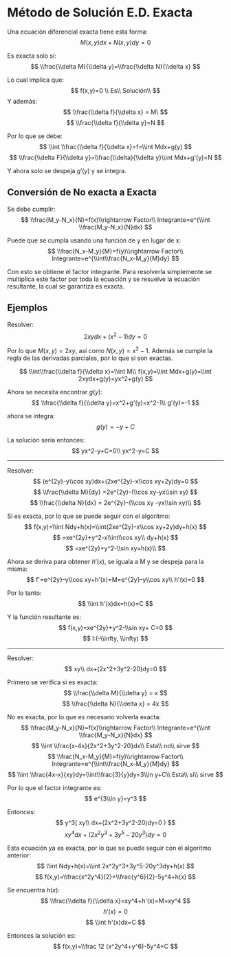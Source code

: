 # Método de Solución E.D. Exacta

Una ecuación diferencial exacta tiene esta forma: $$ M(x,y)dx+N(x,y)dy=0 $$

Es exacta solo sí: $$ \\frac{\\delta M}{\\delta y}=\\frac{\\delta N}{\\delta x}
$$

Lo cual implica que: $$ f(x,y)=0 \\ Es\\ Solución\\ $$ Y además: $$
\\frac{\\delta f}{\\delta x} = M\
$$ $$ \\frac{\\delta f}{\\delta y}=N $$

Por lo que se debe: $$ \\int \\frac{\\delta f}{\\delta x}=f=\\int Mdx+g(y) $$ $$
\\frac{\\delta F}{\\delta y}=\\frac{\\delta}{\\delta y}\\int Mdx+g'(y)=N $$

Y ahora solo se despeja $g'(y)$ y se integra.

## Conversión de No exacta a Exacta

Se debe cumplir: $$ \\frac{M_y-N_x}{N}=f(x)\\rightarrow Factor\\
Integrante=e^{\\int \\frac{M_y-N_x}{N}dx} $$

Puede que se cumpla usando una función de y en lugar de x: $$
\\frac{N_x-M_y}{M}=f(y)\\rightarrow Factor\\
Integrante=e^{\\int\\frac{N_x-M_y}{M}dy} $$

Con esto se obtiene el factor integrante. Para resolverla simplemente se
multiplica este factor por toda la ecuación y se resuelve la ecuación
resultante, la cual se garantiza es exacta.

## Ejemplos

Resolver: $$ 2xydx +(x^2-1)dy=0 $$

Por lo que $M(x,y)=2xy$, así como $N(x,y)=x^2-1$. Además se cumple la regla de
las derivadas parciales, por lo que sí son exactas.

$$ \\int\\frac{\\delta f}{\\delta x}=\\int M\\ f(x,y)=\\int Mdx+g(y)=\\int
2xydx+g(y)=yx^2+g(y) $$

Ahora se necesita encontrar $g(y)$: $$ \\frac{\\delta f}{\\delta
y}=x^2+g'(y)=x^2-1\\ g'(y)=-1 $$

ahora se integra: $$ g(y)=-y+C $$

La solución sería entonces: $$ yx^2-y+C=0\\ yx^2-y=C $$

______________________________________________________________________

Resolver: $$ (e^{2y}-y\\cos xy)dx+(2xe^{2y}-x\\cos xy+2y)dy=0 $$ $$
\\frac{\\delta M}{dy} =2e^{2y}-(\\cos xy-yx\\sin xy) $$ $$ \\frac{\\delta N}{dx}
= 2e^{2y}-(\\cos xy -yx\\sin xy)\\ $$

Sí es exacta, por lo que se puede seguir con el algoritmo: $$ f(x,y)=\\int
Ndy+h(x)=\\int(2xe^{2y}-x\\cos xy+2y)dy+h(x) $$ $$ =xe^{2y}+y^2-x\\int\\cos xy\\
dy+h(x) $$ $$ =xe^{2y}+y^2-\\sin xy+h(x)\\ $$

Ahora se deriva para obtener $h'(x)$, se iguala a M y se despeja para la misma:
$$ f'=e^{2y}-y\\cos xy+h'(x)=M=e^{2y}-y\\cos xy\\ h'(x)=0 $$

Por lo tanto: $$ \\int h'(x)dx=h(x)=C $$

Y la función resultante es: $$ f(x,y)=xe^{2y}+y^2-\\sin xy+ C=0 $$ $$
I:(-\\infty, \\infty) $$

______________________________________________________________________

Resolver: $$ xy\\ dx+(2x^2+3y^2-20)dy=0 $$

Primero se verifica si es exacta: $$ \\frac{\\delta M}{\\delta y} = x $$ $$
\\frac{\\delta N}{\\delta x} = 4x $$

No es exacta, por lo que es necesario volverla exacta: $$
\\frac{M_y-N_x}{N}=f(x)\\rightarrow Factor\\ Integrante=e^{\\int
\\frac{M_y-N_x}{N}dx} $$ $$ \\int \\frac{x-4x}{2x^2+3y^2-20}dx\\ Esta\\ no\\
sirve $$ $$ \\frac{N_x-M_y}{M}=f(y)\\rightarrow Factor\\
Integrante=e^{\\int\\frac{N_x-M_y}{M}dy} $$ $$ \\int
\\frac{4x-x}{xy}dy=\\int\\frac{3}{y}dy=3\\ln y+C\\ Esta\\ sí\\ sirve $$

Por lo que el factor integrante es: $$ e^{3\\ln y}=y^3 $$

Entonces: $$ y^3( xy\\ dx+(2x^2+3y^2-20)dy=0 ) $$ $$
xy^4dx+(2x^2y^3+3y^5-20y^3)dy=0 $$

Esta ecuación ya es exacta, por lo que se puede seguir con el algoritmo
anterior: $$ \\int Ndy+h(x)=\\int 2x^2y^3+3y^5-20y^3dy+h(x) $$ $$
f(x,y)=\\frac{x^2y^4}{2}+\\frac{y^6}{2}-5y^4+h(x) $$

Se encuentra $h(x)$: $$ \\frac{\\delta f}{\\delta x}=xy^4+h'(x)=M=xy^4 $$ $$
h'(x)=0 $$ $$ \\int h'(x)dx=C $$

Entonces la solución es: $$ f(x,y)=\\frac 12 (x^2y^4+y^6)-5y^4+C $$
